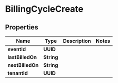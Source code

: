 

# BillingCycleCreate


## Properties

Name | Type | Description | Notes
------------ | ------------- | ------------- | -------------
**eventId** | **UUID** |  | 
**lastBilledOn** | **String** |  | 
**nextBilledOn** | **String** |  | 
**tenantId** | **UUID** |  | 



